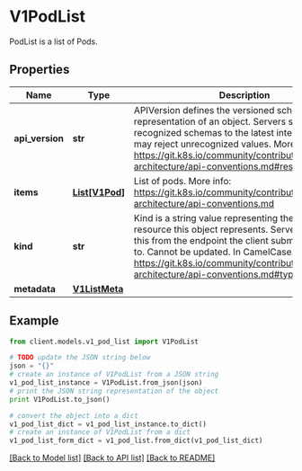 # V1PodList

PodList is a list of Pods.

## Properties
Name | Type | Description | Notes
------------ | ------------- | ------------- | -------------
**api_version** | **str** | APIVersion defines the versioned schema of this representation of an object. Servers should convert recognized schemas to the latest internal value, and may reject unrecognized values. More info: https://git.k8s.io/community/contributors/devel/sig-architecture/api-conventions.md#resources | [optional] 
**items** | [**List[V1Pod]**](V1Pod.md) | List of pods. More info: https://git.k8s.io/community/contributors/devel/sig-architecture/api-conventions.md | 
**kind** | **str** | Kind is a string value representing the REST resource this object represents. Servers may infer this from the endpoint the client submits requests to. Cannot be updated. In CamelCase. More info: https://git.k8s.io/community/contributors/devel/sig-architecture/api-conventions.md#types-kinds | [optional] 
**metadata** | [**V1ListMeta**](V1ListMeta.md) |  | [optional] 

## Example

```python
from client.models.v1_pod_list import V1PodList

# TODO update the JSON string below
json = "{}"
# create an instance of V1PodList from a JSON string
v1_pod_list_instance = V1PodList.from_json(json)
# print the JSON string representation of the object
print V1PodList.to_json()

# convert the object into a dict
v1_pod_list_dict = v1_pod_list_instance.to_dict()
# create an instance of V1PodList from a dict
v1_pod_list_form_dict = v1_pod_list.from_dict(v1_pod_list_dict)
```
[[Back to Model list]](../README.md#documentation-for-models) [[Back to API list]](../README.md#documentation-for-api-endpoints) [[Back to README]](../README.md)


